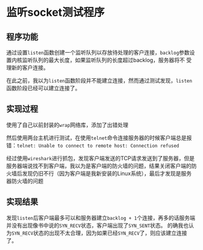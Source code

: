 # 监听socket测试程序
## 程序功能
通过设置`listen`函数创建一个监听队列以存放待处理的客户连接，`backlog`参数设置内核监听队列的最大长度，如果监听队列的长度超过backlog，服务器将不
受理新的客户连接。

在此之前，我以为`listen`函数阶段并不能建立连接，然而通过测试发现，`listen`函数阶段已经可以建立连接了。
## 实现过程
使用了自己以前封装的`wrap`网络库，添加了出错处理

然后使用两台主机进行测试，在使用`telnet`命令连接服务器的时候客户端总是报错：`telnet: Unable to connect to remote host: Connection refused`

经过使用`wireshark`进行抓包，发现客户端发送的TCP请求发送到了服务器，但是服务器端说找不到客户端，我以为是客户端的防火墙的问题，结果关闭客户端的防
火墙后发现仍旧不行（因为客户端是我新安装的Linux系统），最后才发现是服务器防火墙的问题

## 实现结果
发现`listen`后客户端最多可以和服务器建立`backlog + 1`个连接，再多的话服务端并没有出现像书中说的`SYN_RECV`状态，客户端出现了`SYN_SENT`状态。
的确我也认为`SYN_RECV`状态的出现不太合理，因为如果已经`SYN_RECV`了，则应该建立连接了。